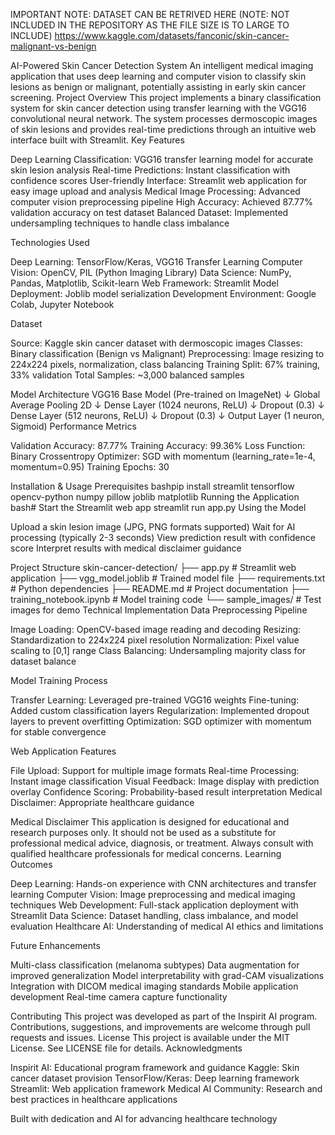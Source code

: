 IMPORTANT NOTE: DATASET CAN BE RETRIVED HERE (NOTE: NOT INCLUDED IN THE REPOSITORY AS THE FILE SIZE IS TO LARGE TO INCLUDE) https://www.kaggle.com/datasets/fanconic/skin-cancer-malignant-vs-benign

AI-Powered Skin Cancer Detection System
An intelligent medical imaging application that uses deep learning and computer vision to classify skin lesions as benign or malignant, potentially assisting in early skin cancer screening.
Project Overview
This project implements a binary classification system for skin cancer detection using transfer learning with the VGG16 convolutional neural network. The system processes dermoscopic images of skin lesions and provides real-time predictions through an intuitive web interface built with Streamlit.
Key Features

Deep Learning Classification: VGG16 transfer learning model for accurate skin lesion analysis
Real-time Predictions: Instant classification with confidence scores
User-friendly Interface: Streamlit web application for easy image upload and analysis
Medical Image Processing: Advanced computer vision preprocessing pipeline
High Accuracy: Achieved 87.77% validation accuracy on test dataset
Balanced Dataset: Implemented undersampling techniques to handle class imbalance

Technologies Used

Deep Learning: TensorFlow/Keras, VGG16 Transfer Learning
Computer Vision: OpenCV, PIL (Python Imaging Library)
Data Science: NumPy, Pandas, Matplotlib, Scikit-learn
Web Framework: Streamlit
Model Deployment: Joblib model serialization
Development Environment: Google Colab, Jupyter Notebook

Dataset

Source: Kaggle skin cancer dataset with dermoscopic images
Classes: Binary classification (Benign vs Malignant)
Preprocessing: Image resizing to 224x224 pixels, normalization, class balancing
Training Split: 67% training, 33% validation
Total Samples: ~3,000 balanced samples

Model Architecture
VGG16 Base Model (Pre-trained on ImageNet)
    ↓
Global Average Pooling 2D
    ↓
Dense Layer (1024 neurons, ReLU)
    ↓
Dropout (0.3)
    ↓
Dense Layer (512 neurons, ReLU)
    ↓
Dropout (0.3)
    ↓
Output Layer (1 neuron, Sigmoid)
Performance Metrics

Validation Accuracy: 87.77%
Training Accuracy: 99.36%
Loss Function: Binary Crossentropy
Optimizer: SGD with momentum (learning_rate=1e-4, momentum=0.95)
Training Epochs: 30

Installation & Usage
Prerequisites
bashpip install streamlit tensorflow opencv-python numpy pillow joblib matplotlib
Running the Application
bash# Start the Streamlit web app
streamlit run app.py
Using the Model

Upload a skin lesion image (JPG, PNG formats supported)
Wait for AI processing (typically 2-3 seconds)
View prediction result with confidence score
Interpret results with medical disclaimer guidance

Project Structure
skin-cancer-detection/
├── app.py                          # Streamlit web application
├── vgg_model.joblib                 # Trained model file
├── requirements.txt                 # Python dependencies
├── README.md                        # Project documentation
├── training_notebook.ipynb          # Model training code
└── sample_images/                   # Test images for demo
Technical Implementation
Data Preprocessing Pipeline

Image Loading: OpenCV-based image reading and decoding
Resizing: Standardization to 224x224 pixel resolution
Normalization: Pixel value scaling to [0,1] range
Class Balancing: Undersampling majority class for dataset balance

Model Training Process

Transfer Learning: Leveraged pre-trained VGG16 weights
Fine-tuning: Added custom classification layers
Regularization: Implemented dropout layers to prevent overfitting
Optimization: SGD optimizer with momentum for stable convergence

Web Application Features

File Upload: Support for multiple image formats
Real-time Processing: Instant image classification
Visual Feedback: Image display with prediction overlay
Confidence Scoring: Probability-based result interpretation
Medical Disclaimer: Appropriate healthcare guidance

Medical Disclaimer
This application is designed for educational and research purposes only. It should not be used as a substitute for professional medical advice, diagnosis, or treatment. Always consult with qualified healthcare professionals for medical concerns.
Learning Outcomes

Deep Learning: Hands-on experience with CNN architectures and transfer learning
Computer Vision: Image preprocessing and medical imaging techniques
Web Development: Full-stack application deployment with Streamlit
Data Science: Dataset handling, class imbalance, and model evaluation
Healthcare AI: Understanding of medical AI ethics and limitations

Future Enhancements

 Multi-class classification (melanoma subtypes)
 Data augmentation for improved generalization
 Model interpretability with grad-CAM visualizations
 Integration with DICOM medical imaging standards
 Mobile application development
 Real-time camera capture functionality

Contributing
This project was developed as part of the Inspirit AI program. Contributions, suggestions, and improvements are welcome through pull requests and issues.
License
This project is available under the MIT License. See LICENSE file for details.
Acknowledgments

Inspirit AI: Educational program framework and guidance
Kaggle: Skin cancer dataset provision
TensorFlow/Keras: Deep learning framework
Streamlit: Web application framework
Medical AI Community: Research and best practices in healthcare applications


Built with dedication and AI for advancing healthcare technology
